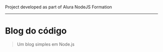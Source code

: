 Project developed as part of Alura NodeJS Formation

------

# Blog do código
> Um blog simples em Node.js